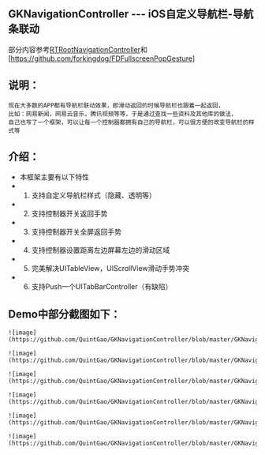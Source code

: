 ## GKNavigationController --- iOS自定义导航栏-导航条联动
部分内容参考[RTRootNavigationController](https://github.com/rickytan/RTRootNavigationController)和[https://github.com/forkingdog/FDFullscreenPopGesture]

## 说明：

    现在大多数的APP都有导航栏联动效果，即滑动返回的时候导航栏也跟着一起返回，
    比如：网易新闻，网易云音乐，腾讯视频等等，于是通过查找一些资料及其他库的做法，
    自己也写了一个框架，可以让每一个控制器都拥有自己的导航栏，可以很方便的改变导航栏的样式等

## 介绍：
   * 本框架主要有以下特性
   * 1. 支持自定义导航栏样式（隐藏、透明等）
   * 2. 支持控制器开关返回手势
   * 3. 支持控制器开关全屏返回手势
   * 4. 支持控制器设置距离左边屏幕左边的滑动区域
   * 5. 完美解决UITableView，UIScrollView滑动手势冲突
   * 6. 支持Push一个UITabBarController（有缺陷）
    
## Demo中部分截图如下：

    ![image](https://github.com/QuintGao/GKNavigationController/blob/master/GKNavigationControllerDemo/001.png)

    ![image](https://github.com/QuintGao/GKNavigationController/blob/master/GKNavigationControllerDemo/002.png)

    ![image](https://github.com/QuintGao/GKNavigationController/blob/master/GKNavigationControllerDemo/003.png)

    ![image](https://github.com/QuintGao/GKNavigationController/blob/master/GKNavigationControllerDemo/004.png)

    ![image](https://github.com/QuintGao/GKNavigationController/blob/master/GKNavigationControllerDemo/005.png)

    ![image](https://github.com/QuintGao/GKNavigationController/blob/master/GKNavigationControllerDemo/006.png)
